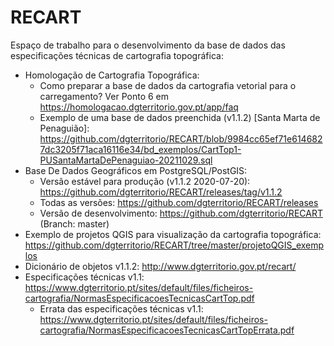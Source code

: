 # RECART
Espaço de trabalho para o desenvolvimento da base de dados das especificações técnicas de cartografia topográfica:
- Homologação de Cartografia Topográfica:
    - Como preparar a base de dados da cartografia vetorial para o carregamento? Ver Ponto 6 em https://homologacao.dgterritorio.gov.pt/app/faq
    - Exemplo de uma base de dados preenchida (v1.1.2) [Santa Marta de Penaguião]: https://github.com/dgterritorio/RECART/blob/9984cc65ef71e6146827dc3205f71aca16116e34/bd_exemplos/CartTop1-PUSantaMartaDePenaguiao-20211029.sql
- Base De Dados Geográficos em PostgreSQL/PostGIS:
    - Versão estável para produção (v1.1.2 2020-07-20): https://github.com/dgterritorio/RECART/releases/tag/v1.1.2
    - Todas as versões: https://github.com/dgterritorio/RECART/releases
    - Versão de desenvolvimento: https://github.com/dgterritorio/RECART (Branch: master)
- Exemplo de projetos QGIS para visualização da cartografia topográfica: https://github.com/dgterritorio/RECART/tree/master/projetoQGIS_exemplos
- Dicionário de objetos v1.1.2: http://www.dgterritorio.gov.pt/recart/
- Especificações técnicas v1.1: https://www.dgterritorio.pt/sites/default/files/ficheiros-cartografia/NormasEspecificacoesTecnicasCartTop.pdf
  - Errata das especificações técnicas v1.1: https://www.dgterritorio.pt/sites/default/files/ficheiros-cartografia/NormasEspecificacoesTecnicasCartTopErrata.pdf
